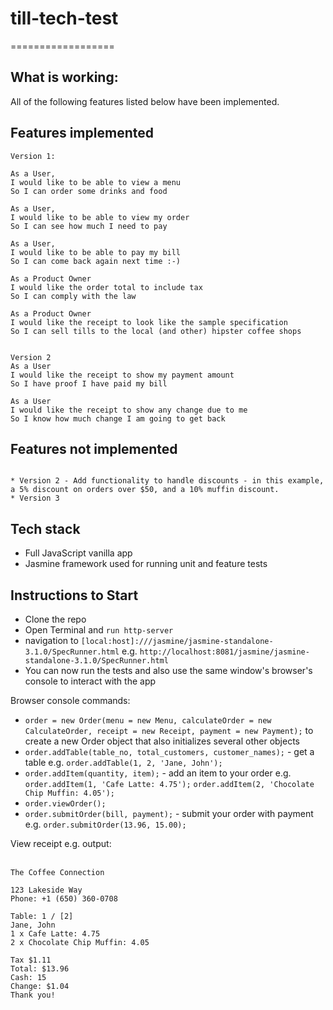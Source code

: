 # till-tech-test
==================

What is working:
-------
All of the following features listed below have been implemented.

Features implemented
-------
```
Version 1:

As a User,
I would like to be able to view a menu
So I can order some drinks and food

As a User,
I would like to be able to view my order
So I can see how much I need to pay

As a User,
I would like to be able to pay my bill
So I can come back again next time :-)

As a Product Owner
I would like the order total to include tax
So I can comply with the law

As a Product Owner
I would like the receipt to look like the sample specification
So I can sell tills to the local (and other) hipster coffee shops


Version 2
As a User
I would like the receipt to show my payment amount
So I have proof I have paid my bill

As a User
I would like the receipt to show any change due to me
So I know how much change I am going to get back

```

Features not implemented
-------
```

* Version 2 - Add functionality to handle discounts - in this example, a 5% discount on orders over $50, and a 10% muffin discount.
* Version 3

```

Tech stack
-------
* Full JavaScript vanilla app
* Jasmine framework used for running unit and feature tests


Instructions to Start
-------
* Clone the repo
* Open Terminal and `run http-server`
* navigation to `[local:host]:///jasmine/jasmine-standalone-3.1.0/SpecRunner.html` e.g. `http://localhost:8081/jasmine/jasmine-standalone-3.1.0/SpecRunner.html`
* You can now run the tests and also use the same window's browser's console to interact with the app

Browser console commands:
* `order = new Order(menu = new Menu, calculateOrder = new CalculateOrder, receipt = new Receipt, payment = new Payment);`
to create a new Order object that also initializes several other objects
* `order.addTable(table_no, total_customers, customer_names);` - get a table e.g. `order.addTable(1, 2, 'Jane, John');`
* `order.addItem(quantity, item);` - add an item to your order e.g. `order.addItem(1, 'Cafe Latte: 4.75');`
`order.addItem(2, 'Chocolate Chip Muffin: 4.05');`
* `order.viewOrder();`
* `order.submitOrder(bill, payment);` - submit your order with payment e.g. `order.submitOrder(13.96, 15.00);`

View receipt e.g. output: <br /><br />

```
The Coffee Connection

123 Lakeside Way
Phone: +1 (650) 360-0708

Table: 1 / [2]
Jane, John
1 x Cafe Latte: 4.75
2 x Chocolate Chip Muffin: 4.05

Tax $1.11
Total: $13.96
Cash: 15
Change: $1.04
Thank you!
```

